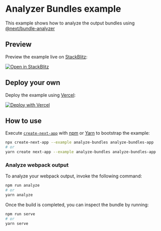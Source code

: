 # Analyzer Bundles example

This example shows how to analyze the output bundles using [@next/bundle-analyzer](https://github.com/vercel/next.js/tree/master/packages/next-bundle-analyzer)

## Preview

Preview the example live on [StackBlitz](http://stackblitz.com/):

[![Open in StackBlitz](https://developer.stackblitz.com/img/open_in_stackblitz.svg)](https://stackblitz.com/github/vercel/next.js/tree/canary/examples/analyze-bundles)

## Deploy your own

Deploy the example using [Vercel](https://vercel.com?utm_source=github&utm_medium=readme&utm_campaign=next-example):

[![Deploy with Vercel](https://vercel.com/button)](https://vercel.com/new/git/external?repository-url=https://github.com/vercel/next.js/tree/canary/examples/analyze-bundles&project-name=analyze-bundles&repository-name=analyze-bundles)

## How to use

Execute [`create-next-app`](https://github.com/vercel/next.js/tree/canary/packages/create-next-app) with [npm](https://docs.npmjs.com/cli/init) or [Yarn](https://yarnpkg.com/lang/en/docs/cli/create/) to bootstrap the example:

```bash
npx create-next-app --example analyze-bundles analyze-bundles-app
# or
yarn create next-app --example analyze-bundles analyze-bundles-app
```

### Analyze webpack output

To analyze your webpack output, invoke the following command:

```bash
npm run analyze
# or
yarn analyze
```

Once the build is completed, you can inspect the bundle by running:

```bash
npm run serve
# or
yarn serve
```

